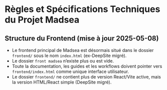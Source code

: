 # Règles et Spécifications Techniques du Projet Madsea

## Structure du Frontend (mise à jour 2025-05-08)
- Le frontend principal de Madsea est désormais situé dans le dossier `frontend/` sous le nom `index.html` (ex-DeepSite migré).
- Le dossier `front madsea` n’existe plus ou est vide.
- Toute la documentation, les guides et les workflows doivent pointer vers `frontend/index.html` comme unique interface utilisateur.
- Le dossier `frontend/` ne contient plus de version React/Vite active, mais la version HTML/React simple (DeepSite migré).
